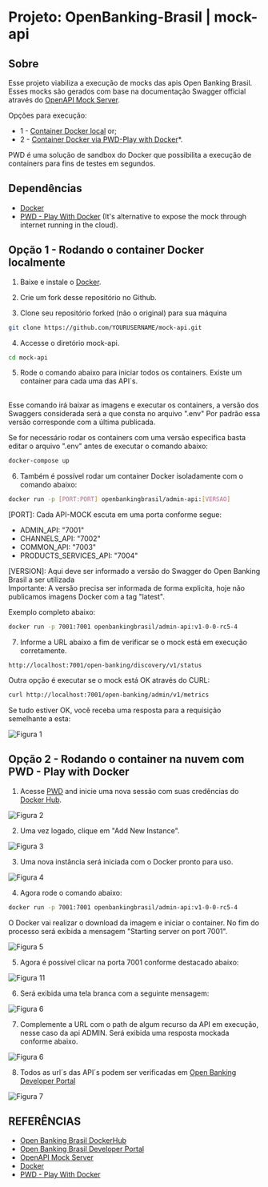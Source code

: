 # Projeto: OpenBanking-Brasil | mock-api

## Sobre
Esse projeto viabiliza a execução de mocks das apis Open Banking Brasil. Esses mocks são gerados com base na documentação Swagger official através do [OpenAPI Mock Server](https://github.com/muonsoft/openapi-mock).

Opções para execução:
- 1 - [Container Docker local](#option-1---getting-started-to-run-on-local-machine) or;
- 2 - [Container Docker via PWD-Play with Docker](#option-2---getting-started-to-run-in-the-cloud-using-pwd---play-with-docker)*.

PWD é uma solução de sandbox do Docker que possibilita a execução de containers para fins de testes em segundos.


## Dependências
* [Docker](https://www.docker.com/)
* [PWD - Play With Docker](https://labs.play-with-docker.com/) (It's alternative to expose the mock through internet running in the cloud).


## Opção 1 - Rodando o container Docker localmente
1. Baixe e instale o [Docker](https://www.docker.com/).

2. Crie um fork desse repositório no Github.

3. Clone seu repositório forked (não o original) para sua máquina 
```bash
git clone https://github.com/YOURUSERNAME/mock-api.git
```
4. Accesse o diretório mock-api. 
```bash
cd mock-api
```

5. Rode o comando abaixo para iniciar todos os containers. Existe um container para cada uma das API´s.
</br>
Esse comando irá baixar as imagens e executar os containers, a versão dos Swaggers considerada será a que consta no arquivo ".env" Por padrão essa versão corresponde com a última publicada.

Se for necessário rodar os containers com uma versão especifica basta editar o arquivo ".env" antes de executar o comando abaixo:

```bash
docker-compose up
```

6. Também é possível rodar um container Docker isoladamente com o comando abaixo:

```bash
docker run -p [PORT:PORT] openbankingbrasil/admin-api:[VERSAO]
```

[PORT]: Cada API-MOCK escuta em uma porta conforme segue:

- ADMIN_API: "7001"
- CHANNELS_API: "7002"
- COMMON_API: "7003"
- PRODUCTS_SERVICES_API: "7004"

[VERSION]: Aqui deve ser informado a versão do Swagger do Open Banking Brasil a ser utilizada</br>
Importante: A versão precisa ser informada de forma explicita, hoje não publicamos imagens Docker com a tag "latest".<br/>

Exemplo completo abaixo:
```bash
docker run -p 7001:7001 openbankingbrasil/admin-api:v1-0-0-rc5-4
```

7. Informe a URL abaixo a fim de verificar se o mock está em execução corretamente.

```
http://localhost:7001/open-banking/discovery/v1/status
```

Outra opção é executar se o mock está OK através do CURL:

```bash
curl http://localhost:7001/open-banking/admin/v1/metrics
```

Se tudo estiver OK, você receba uma resposta para a requisição semelhante a esta:

![Figura 1](/img/fig-01.jpg)


## Opção 2 - Rodando  o container na nuvem com PWD - Play with Docker
1. Acesse [PWD](https://labs.play-with-docker.com/) and inicie uma nova sessão com suas credências do [Docker Hub](https://hub.docker.com/).

![Figura 2](/img/fig-02.jpg)


2. Uma vez logado, clique em "Add New Instance".

![Figura 3](/img/fig-03.jpg)

3. Uma nova instância será iniciada com o Docker pronto para uso.

![Figura 4](/img/fig-04.jpg)

4. Agora rode o comando abaixo:

```bash
docker run -p 7001:7001 openbankingbrasil/admin-api:v1-0-0-rc5-4
```

O Docker vai realizar o download da imagem e iniciar o container. No fim do processo será exibida a mensagem "Starting server on port 7001".

![Figura 5](/img/fig-05.jpg)

5. Agora é possível clicar na porta 7001 conforme destacado abaixo:

![Figura 11](/img/fig-11.jpg)

6. Será exibida uma tela branca com a seguinte mensagem:

![Figura 6](/img/fig-12.jpg)

7. Complemente a URL com o path de algum recurso da API em execução, nesse caso da api ADMIN. Será exibida uma resposta mockada conforme abaixo.

![Figura 6](/img/fig-10.jpg)

8. Todos as url´s das API´s podem ser verificadas em [Open Banking Developer Portal](https://openbanking-brasil.github.io/areadesenvolvedor/#apis-comuns-canais-de-atendimento-eletronico)

![Figura 7](/img/fig-07.jpg)

## REFERÊNCIAS
- [Open Banking Brasil DockerHub](https://hub.docker.com/u/openbankingbrasil)
- [Open Banking Brasil Developer Portal](https://openbanking-brasil.github.io/areadesenvolvedor/#apis-comuns-canais-de-atendimento-eletronico)
- [OpenAPI Mock Server](https://github.com/muonsoft/openapi-mock)
- [Docker](https://www.docker.com/)
- [PWD - Play With Docker](https://labs.play-with-docker.com/)
